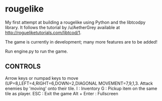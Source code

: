 # rougelike
My first attempt at building a rougelike using Python and the libtcodpy library.
It follows the tutorial by /u/AetherGrey available at http://rogueliketutorials.com/libtcod/1.

The game is currently in development; many more features are to be added!

Run engine.py to run the game.

CONTROLS
----------------------------------------
Arrow keys or numpad keys to move (UP=8,LEFT=4,RIGHT=6,DOWN=2,DIAGONAL MOVEMENT=7,9,1,3.
Attack enemies by 'moving' onto their tile.
I : Inventory
G : Pickup item on the same tile as player.
ESC : Exit the game
Alt + Enter : Fullscreen



